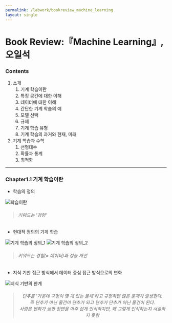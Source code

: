 ```yaml
---
permalink: /labwork/bookreview_machine_learning
layout: single
---
```



# Book Review:『Machine Learning』, 오일석  

### Contents
1. 소개  
    1. 기계 학습이란
    2. 특징 공간에 대한 이해
    3. 데이터에 대한 이해
    4. 간단한 기계 학습의 예
    5. 모델 선택
    6. 규제
    7. 기계 학습 유형
    8. 기계 학습의 과거와 현재, 미래
2. 기계 학습과 수학  
    1. 선형대수
    2. 확률과 통계
    3. 최적화    
***

### Chapter1.1 기계 학습이란
- 학습의 정의  

![학습이란](./%EC%8A%A4%ED%84%B0%EB%94%94chap01_02_%EC%A1%B0%EC%98%81%EC%84%9C/ppt/media/image1.png "학습이란")  
> ###### 키워드는 '경험'

- 현대적 정의의 기계 학습  

![기계 학습의 정의_1](./%EC%8A%A4%ED%84%B0%EB%94%94chap01_02_%EC%A1%B0%EC%98%81%EC%84%9C/ppt/media/image2.png "기계 학습의 정의_1")
![기계 학습의 정의_2](./%EC%8A%A4%ED%84%B0%EB%94%94chap01_02_%EC%A1%B0%EC%98%81%EC%84%9C/ppt/media/image3.png "기계 학습의 정의_2")  
> ###### 키워드는 경험(= 데이터)과 성능 개선  

- 지식 기반 접근 방식에서 데이터 중심 접근 방식으로의 변화  

![지식 기반의 한계](./%EC%8A%A4%ED%84%B0%EB%94%94chap01_02_%EC%A1%B0%EC%98%81%EC%84%9C/ppt/media/image5.png "지식 기반의 한계")  
> ###### <center>단추를 '가운데 구멍이 몇 개 있는 물체'라고 규정하면 많은 문제가 발생한다. <br>즉 단추가 아닌 물건이 단추가 되고 단추가 단추가 아닌 물건이 된다. <br> *사람은 변화가 심한 장면을 아주 쉽게 인식하지만, 왜 그렇게 인식하는지 서술하지 못함*</center>


